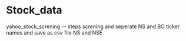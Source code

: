 # Stock_data
yahoo_stock_screning -- steps screning and seperate NS and BO ticker names and save as csv file NS and NSE

